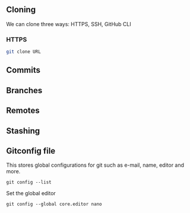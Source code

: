 ## Cloning
We can clone three ways: HTTPS, SSH, GitHub CLI

### HTTPS
```sh
git clone URL
```

## Commits

## Branches

## Remotes

## Stashing

## Gitconfig file
This stores global configurations for git such as e-mail, name, editor and more.
```
git config --list
```
Set the global editor
```
git config --global core.editor nano
```

